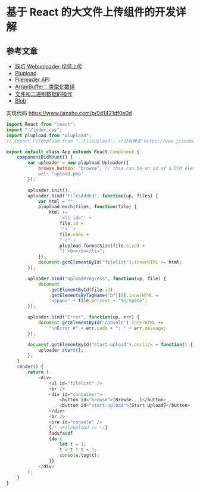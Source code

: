 # 基于 React 的大文件上传组件的开发详解

## 参考文章

-   [踩坑 Webuploader 视频上传](http://fex.baidu.com/webuploader/)
-   [Plupload](https://www.plupload.com/)
-   [Filereader API](https://developer.mozilla.org/zh-CN/docs/Web/API/FileReader)
-   [ArrayBuffer：类型化数组](https://blog.csdn.net/lichwei1983/article/details/43893025)
-   [文件和二进制数据的操作](http://javascript.ruanyifeng.com/htmlapi/file.html)
-   [Blob](https://developer.mozilla.org/zh-CN/docs/Web/API/Blob)

实现代码
https://www.jianshu.com/p/0d1421df0e0d

```javascript
import React from "react";
import "./index.css";
import plupload from "plupload";
// import FileUpload from "./FileUpload"; //没有弄完 https://www.jianshu.com/p/0d1421df0e0d

export default class App extends React.Component {
    componentDidMount() {
        var uploader = new plupload.Uploader({
            browse_button: "browse", // this can be an id of a DOM element or the DOM element itself
            url: "upload.php"
        });

        uploader.init();
        uploader.bind("FilesAdded", function(up, files) {
            var html = "";
            plupload.each(files, function(file) {
                html +=
                    '<li id="' +
                    file.id +
                    '">' +
                    file.name +
                    " (" +
                    plupload.formatSize(file.size) +
                    ") <b></b></li>";
            });
            document.getElementById("filelist").innerHTML += html;
        });

        uploader.bind("UploadProgress", function(up, file) {
            document
                .getElementById(file.id)
                .getElementsByTagName("b")[0].innerHTML =
                "<span>" + file.percent + "%</span>";
        });

        uploader.bind("Error", function(up, err) {
            document.getElementById("console").innerHTML +=
                "\nError #" + err.code + ": " + err.message;
        });

        document.getElementById("start-upload").onclick = function() {
            uploader.start();
        };
    }
    render() {
        return (
            <div>
                <ul id="filelist" />
                <br />
                <div id="container">
                    <button id="browse">[Browse...]</button>
                    <button id="start-upload">[Start Upload]</button>
                </div>
                <br />
                <pre id="console" />
                {/* <FileUpload /> */}
                fadsfasdf
                {do {
                    let t = 1;
                    t = t * t + 1;
                    console.log(t);
                }}
            </div>
        );
    }
}
```
